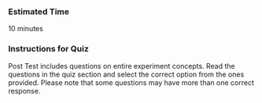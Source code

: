 ### Estimated Time

10 minutes

### Instructions for Quiz

Post Test includes questions on entire experiment concepts. Read the questions in the quiz section and select the correct option from the ones provided. Please note that some questions may have more than one correct response.

